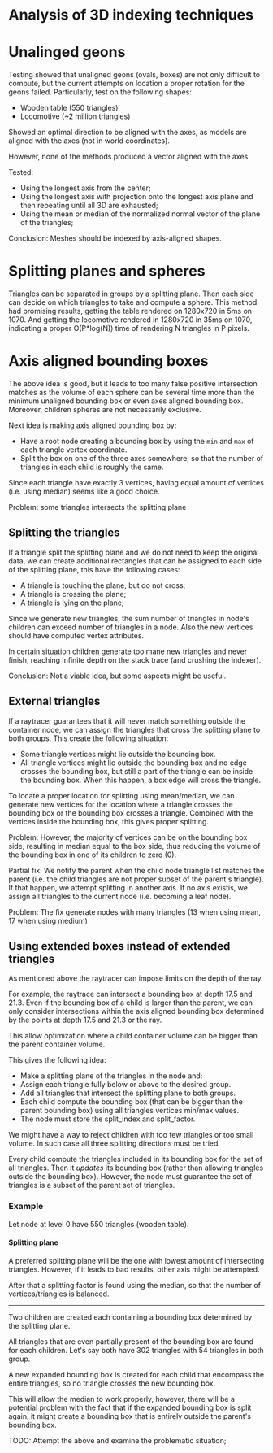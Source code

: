 # Analysis of 3D indexing techniques

# Unalinged geons

Testing showed that unaligned geons (ovals, boxes) are not only difficult to compute, but the current attempts on location a proper rotation for the geons failed. Particularly, test on the following shapes:

* Wooden table (550 triangles)
* Locomotive (~2 million triangles)

Showed an optimal direction to be aligned with the axes, as models are aligned with the axes (not in world coordinates).

However, none of the methods produced a vector aligned with the axes.

Tested:

* Using the longest axis from the center;
* Using the longest axis with projection onto the longest axis plane and then repeating until all 3D are exhausted;
* Using the mean or median of the normalized normal vector of the plane of the triangles;

Conclusion: Meshes should be indexed by axis-aligned shapes.

# Splitting planes and spheres

Triangles can be separated in groups by a splitting plane. Then each side can decide on which triangles to take and compute a sphere. This method had promising results, getting the table rendered on 1280x720 in 5ms on 1070. And getting the locomotive rendered in 1280x720 in 35ms on 1070, indicating a proper O(P*log(N)) time of rendering N triangles in P pixels.

# Axis aligned bounding boxes

The above idea is good, but it leads to too many false positive intersection matches as the volume of each sphere can be several time more than the minimum unaligned bounding box or even axes aligned bounding box. Moreover, children spheres are not necessarily exclusive.

Next idea is making axis aligned bounding box by:

* Have a root node creating a bounding box by using the `min` and `max` of each triangle vertex coordinate.
* Split the box on one of the three axes somewhere, so that the number of triangles in each child is roughly the same.

Since each triangle have exactly 3 vertices, having equal amount of vertices (i.e. using median) seems like a good choice.

Problem: some triangles intersects the splitting plane

## Splitting the triangles

If a triangle split the splitting plane and we do not need to keep the original data, we can create additional rectangles that can be assigned to each side of the splitting plane, this have the following cases:

* A triangle is touching the plane, but do not cross;
* A triangle is crossing the plane;
* A triangle is lying on the plane;

Since we generate new triangles, the sum number of triangles in node's children can exceed number of triangles in a node. Also the new vertices should have computed vertex attributes.

In certain situation children generate too mane new triangles and never finish, reaching infinite depth on the stack trace (and crushing the indexer).

Conclusion: Not a viable idea, but some aspects might be useful.

## External triangles

If a raytracer guarantees that it will never match something outside the container node, we can assign the triangles that cross the splitting plane to both groups. This create the following situation:

* Some triangle vertices might lie outside the bounding box.
* All triangle vertices might lie outside the bounding box and no edge crosses the bounding box, but still a part of the triangle can be inside the bounding box. When this happen, a box edge will cross the triangle.

To locate a proper location for splitting using mean/median, we can generate new vertices for the location where a triangle crosses the bounding box or the bounding box crosses a triangle. Combined with the vertices inside the bounding box, this gives proper splitting.

Problem: However, the majority of vertices can be on the bounding box side, resulting in median equal to the box side, thus reducing the volume of the bounding box in one of its children to zero (0).

Partial fix: We notify the parent when the child node triangle list matches the parent (i.e. the child triangles are not proper subset of the parent's triangle). If that happen, we attempt splitting in another axis. If no axis existis, we assign all triangles to the current node (i.e. becoming a leaf node).

Problem: The fix generate nodes with many triangles (13 when using mean, 17 when using medium)

## Using extended boxes instead of extended triangles

As mentioned above the raytracer can impose limits on the depth of the ray.

For example, the raytrace can intersect a bounding box at depth 17.5 and 21.3. Even if the bounding box of a child is larger than the parent, we can only consider intersections within the axis aligned bounding box determined by the points at depth 17.5 and 21.3 or the ray.

This allow optimization where a child container volume can be bigger than the parent container volume.

This gives the following idea:

* Make a splitting plane of the triangles in the node and:
* Assign each triangle fully below or above to the desired group.
* Add all triangles that intersect the splitting plane to both groups.
* Each child compute the bounding box (that can be bigger than the parent bounding box) using all triangles vertices min/max values.
* The node must store the split_index and split_factor.

We might have a way to reject children with too few triangles or too small volume. In such case all three splitting directions must be tried.

Every child compute the triangles included in its bounding box for the set of all triangles. Then it *updates* its bounding box (rather than allowing triangles outside the bounding box). However, the node must guarantee the set of triangles is a subset of the parent set of triangles.

### Example

Let node at level 0 have 550 triangles (wooden table).

#### Splitting plane

A preferred splitting plane will be the one with lowest amount of intersecting triangles. However, if it leads to bad results, other axis might be attempted.

After that a splitting factor is found using the median, so that the number of vertices/triangles is balanced.

---

Two children are created each containing a bounding box determined by the splitting plane.

All triangles that are even partially present of the bounding box are found for each children. Let's say both have 302 triangles with 54 triangles in both group.

A new expanded bounding box is created for each child that encompass the entire triangles, so no triangle crosses the new bounding box.

This will allow the median to work properly, however, there will be a potential problem with the fact that if the expanded bounding box is split again, it might create a bounding box that is entirely outside the parent's bounding box.

TODO: Attempt the above and examine the problematic situation;